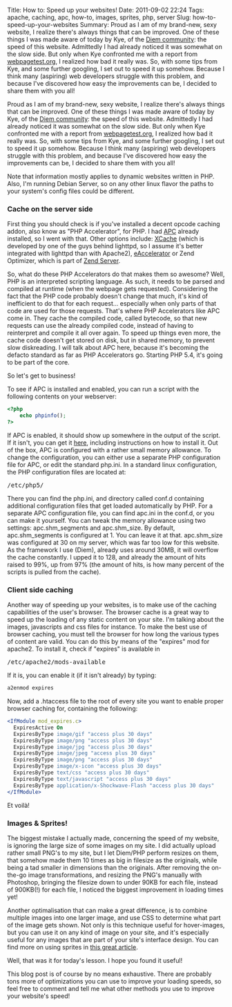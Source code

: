Title: How to: Speed up your websites!
Date: 2011-09-02 22:24
Tags: apache, caching, apc, how-to, images, sprites, php, server
Slug: how-to-speed-up-your-websites
Summary: Proud as I am of my brand-new, sexy website, I realize there's always things that can be improved. One of these things I was made aware of today by Kye, of the [Diem community](http://community.diem-project.org/ "Diem Community"): the speed of this website. Admittedly I had already noticed it was somewhat on the slow side. But only when Kye confronted me with a report from [webpagetest.org](http://www.webpagetest.org "Webpagetest"), I realized how bad it really was. So, with some tips from Kye, and some further googling, I set out to speed it up somehow. Because I think many (aspiring) web developers struggle with this problem, and because I've discovered how easy the improvements can be, I decided to share them with you all!

Proud as I am of my brand-new, sexy website, I realize there's always things that can be improved. One of these things I was made aware of today by Kye, of the [Diem community](http://community.diem-project.org/ "Diem Community"): the speed of this website. Admittedly I had already noticed it was somewhat on the slow side. But only when Kye confronted me with a report from [webpagetest.org](http://www.webpagetest.org "Webpagetest"), I realized how bad it really was. So, with some tips from Kye, and some further googling, I set out to speed it up somehow. Because I think many (aspiring) web developers struggle with this problem, and because I've discovered how easy the improvements can be, I decided to share them with you all! 

Note that information mostly applies to dynamic websites written in PHP. Also, I'm running Debian Server, so on any other linux flavor the paths to your system's config files could be different.

### Cache on the server side
First thing you should check is if you've installed a decent opcode caching addon, also know as "PHP Accelerator", for PHP. I had [APC](http://pecl.php.net/package/APC "APC") already installed, so I went with that. Other options include: [XCache](http://xcache.lighttpd.net/ "XCache") (which is developed by one of the guys behind lighttpd, so I assume it's better integrated with lighttpd than with Apache2), [eAccelerator](http://www.eaccelerator.net/ "eAccelerator") or Zend Optimizer, which is part of [Zend Server](http://www.zend.com/products/server/ "Zend Server").

So, what do these PHP Accelerators do that makes them so awesome? Well, PHP is an interpreted scripting language. As such, it needs to be parsed and compiled at runtime (when the webpage gets requested). Considering the fact that the PHP code probably doesn't change that much, it's kind of inefficient to do that for each request... especially when only parts of that code are used for those requests. That's where PHP Accelerators like APC come in. They cache the compiled code, called bytecode, so that new requests can use the already compiled code, instead of having to reinterpret and compile it all over again. To speed up things even more, the cache code doesn't get stored on disk, but in shared memory, to prevent slow diskreading. I will talk about APC here, because it's becoming the defacto standard as far as PHP Accelerators go. Starting PHP 5.4, it's going to be part of the core.

So let's get to business!

To see if APC is installed and enabled, you can run a script with the following contents on your webserver:
```php
<?php
    echo phpinfo();
?>
```
     
If APC is enabled, it should show up somewhere in the output of the script. If it isn't, you can get it [here](http://pecl.php.net/package/APC "APC"), including instructions on how to install it.
Out of the box, APC is configured with a rather small memory allowance. To change the configuration, you can either use a separate PHP configuration file for APC, or edit the standard php.ini. In a standard linux configuration, the PHP configuration files are located at: <pre>/etc/php5/</pre> There you can find the php.ini, and directory called conf.d containing additional configuration files that get loaded automatically by PHP. For a separate APC configuration file, you can find apc.ini in the conf.d, or you can make it yourself. 
You can tweak the memory allowance using two settings: apc.shm_segments and apc.shm_size. By default, apc.shm_segments is configured at 1. You can leave it at that. apc.shm_size was configured at 30 on my server, which was far too low for this website. As the framework I use (Diem), already uses around 30MB, it will overflow the cache constantly. I upped it to 128, and already the amount of hits raised to 99%, up from 97% (the amount of hits, is how many percent of the scripts is pulled from the cache).

### Client side caching
Another way of speeding up your websites, is to make use of the caching capabilities of the user's browser. The browser cache is a great way to speed up the loading of any static content on your site. I'm talking about the images, javascripts and css files for instance. To make the best use of browser caching, you must tell the browser for how long the various types of content are valid. You can do this by means of the "expires" mod for apache2. To install it, check if "expires" is available in <pre>/etc/apache2/mods-available</pre>
If it is, you can enable it (if it isn't already) by typing:
```bash
a2enmod expires
```

Now, add a .htaccess file to the root of every site you want to enable proper browser caching for, containing the following:
```apache
<IfModule mod_expires.c>
  ExpiresActive On
  ExpiresByType image/gif "access plus 30 days"
  ExpiresByType image/png "access plus 30 days"
  ExpiresByType image/jpg "access plus 30 days"
  ExpiresByType image/jpeg "access plus 30 days"
  ExpiresByType image/png "access plus 30 days"
  ExpiresByType image/x-icon "access plus 30 days"
  ExpiresByType text/css "access plus 30 days"
  ExpiresByType text/javascript "access plus 30 days"
  ExpiresByType application/x-Shockwave-Flash "access plus 30 days"
</IfModule>
```

Et voilà!

### Images & Sprites!
The biggest mistake I actually made, concerning the speed of my website, is ignoring the large size of some images on my site. I did actually upload rather small PNG's to my site, but I let Diem/PHP perform resizes on them, that somehow made them 10 times as big in filesize as the originals, while being a tad smaller in dimensions than the originals. After removing the on-the-go image transformations, and resizing the PNG's manually with Photoshop, bringing the filesize down to under 90KB for each file, instead of 900KB(!) for each file, I noticed the biggest improvement in loading times yet!

Another optimalisation that can make a great difference, is to combine multiple images into one larger image, and use CSS to determine what part of the image gets shown. Not only is this technique useful for hover-images, but you can use it on any kind of image on your site, and it's especially useful for any images that are part of your site's interface design. You can find more on using sprites in [this great article](http://css-tricks.com/158-css-sprites/ "Sprites, make it right!").

Well, that was it for today's lesson. I hope you found it useful!

This blog post is of course by no means exhaustive. There are probably tons more of optimizations you can use to improve your loading speeds, so feel free to comment and tell me what other methods you use to improve your website's speed!

